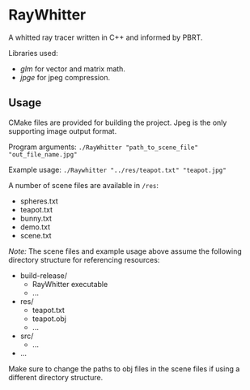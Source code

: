 # RayWhitter
A whitted ray tracer written in C++ and informed by PBRT.

Libraries used:
- *glm* for vector and matrix math.
- *jpge* for jpeg compression.

## Usage
CMake files are provided for building the project. Jpeg is the only supporting image output format.

Program arguments: `./RayWhitter "path_to_scene_file" "out_file_name.jpg"`

Example usage: `./Raywhitter "../res/teapot.txt" "teapot.jpg"`

A number of scene files are available in `/res`:
- spheres.txt
- teapot.txt
- bunny.txt
- demo.txt
- scene.txt

*Note:*
The scene files and example usage above assume the following directory structure for referencing resources:
- build-release/
  - RayWhitter executable
  - ...
- res/
  - teapot.txt
  - teapot.obj
  - ...
- src/
  - ...
- ...

Make sure to change the paths to obj files in the scene files if using a different directory structure.
